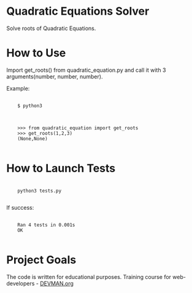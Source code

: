 # Quadratic Equations Solver

Solve roots of Quadratic Equations.

# How to Use
Import get_roots() from quadratic_equation.py and call it with 3 arguments(number, number, number). 


Example: 
<pre>
    <code>
    $ python3
    </code>
</pre>

<pre>
    <code>
    >>> from quadratic_equation import get_roots
    >>> get_roots(1,2,3)
    (None,None)
    </code>
</pre>


# How to Launch Tests

<pre>
    <code>
    python3 tests.py
    </code>
</pre>

If success: 
<pre>
    <code>
    Ran 4 tests in 0.001s
    OK
    </code>
</pre>



# Project Goals

The code is written for educational purposes. Training course for web-developers - [DEVMAN.org](https://devman.org)
